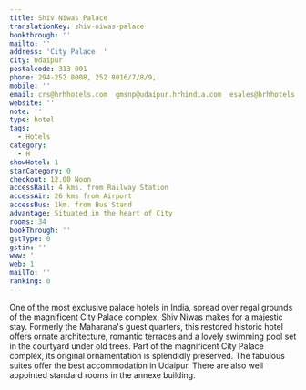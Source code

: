 ```yaml
---
title: Shiv Niwas Palace
translationKey: shiv-niwas-palace
bookthrough: ''
mailto: ''
address: 'City Palace  '
city: Udaipur
postalcode: 313 001
phone: 294-252 8008, 252 8016/7/8/9,
mobile: ''
email: crs@hrhhotels.com  gmsnp@udaipur.hrhindia.com  esales@hrhhotels.com
website: ''
note: ''
type: hotel
tags:
  - Hotels
category:
  - H
showHotel: 1
starCategory: 0
checkout: 12.00 Noon
accessRail: 4 kms. from Railway Station
accessAir: 26 kms from Airport
accessBus: 1km. from Bus Stand
advantage: Situated in the heart of City
rooms: 34
bookThrough: ''
gstType: 0
gstin: ''
www: ''
web: 1
mailTo: ''
ranking: 0
---
```







One of the most exclusive palace hotels in India, spread over regal grounds of the magnificent City Palace complex, Shiv Niwas makes for a majestic stay.     Formerly the Maharana's guest quarters, this restored historic hotel offers ornate architecture, romantic terraces and a lovely swimming pool set in the courtyard under old trees.     Part of the magnificent City Palace complex, its original ornamentation is splendidly preserved.     The fabulous suites offer the best accommodation in Udaipur. There are also well appointed standard rooms in the annexe building.